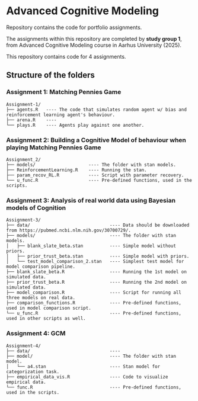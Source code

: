 # Advanced Cognitive Modeling 

Repository contains the code for portfolio assignments.

The assignments within this repository are completed by **study group 1**, from Advanced Cognitive Modeling course in Aarhus University (2025).

This repository contains code for 4 assignments.

## Structure of the folders
### Assignment 1: Matching Pennies Game

```
Assignment-1/
├── agents.R   ---- The code that simulates random agent w/ bias and reinforcement learning agent's behaviour.
├── arena.R    ---- 
└── plays.R    ---- Agents play against one another.
```

### Assignment 2: Building a Cognitive Model of behaviour when playing Matching Pennies Game

```
Assignment_2/
├── models/                    ---- The folder with stan models.
├── ReinforcementLearning.R    ---- Running the stan.
├── param_recov_RL.R           ---- Script with parameter recovery.
└── u_func.R                   ---- Pre-defined functions, used in the scripts.
```

### Assignment 3: Analysis of real world data using Bayesian models of Cognition

```
Assignment-3/
├── data/                              ---- Data should be downloaded from https://pubmed.ncbi.nlm.nih.gov/30700729/. 
├── models/                            ---- The folder with stan models.
│   ├── blank_slate_beta.stan          ---- Simple model without priors.
│   ├── prior_trust_beta.stan          ---- Simple model with priors.
│   └── test_model_comparison_2.stan   ---- Simplest test model for model comparison pipeline.
├── blank_slate_beta.R                 ---- Running the 1st model on simulated data.
├── prior_trust_beta.R                 ---- Running the 2nd model on simulated data.
├── model_comparison.R                 ---- Script for running all three models on real data.
├── comparison_functions.R             ---- Pre-defined functions, used in model comparison script.
└── u_func.R                           ---- Pre-defined functions, used in other scripts as well.
```

### Assignment 4: GCM

```
Assignment-4/
├── data/                              ---- 
├── model/                             ---- The folder with stan model.
│   └── a4.stan                        ---- Stan model for categorization task.
├── empirical_data_vis.R               ---- Code to visualize empirical data.              
└── func.R                             ---- Pre-defined functions, used in the scripts.
```
